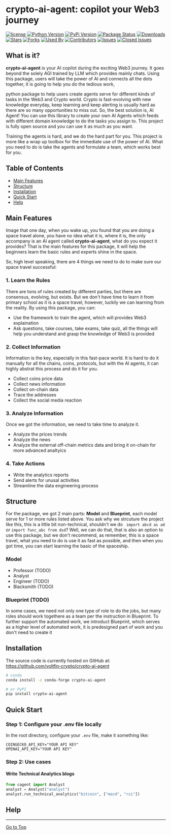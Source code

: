 # crypto-ai-agent: copilot your Web3 journey

[![license](https://img.shields.io/github/license/voltfin-crypto/crypto-ai-agent)](#license)
[![Python Version](https://img.shields.io/pypi/pyversions/crypto-ai-agent?style=flat)](https://pypi.org/project/crypto-ai-agent/)
[![PyPi Version](https://img.shields.io/pypi/v/crypto-ai-agent?style=flat)](https://pypi.org/project/crypto-ai-agent/)
[![Package Status](https://img.shields.io/pypi/status/crypto-ai-agent?style=flat)](https://pypi.org/project/crypto-ai-agent/)
[![Downloads](https://img.shields.io/pypi/dm/crypto-ai-agent?style=flat)](https://pypistats.org/packages/crypto-ai-agent)
[![Stars](https://img.shields.io/github/stars/voltfin-crypto/crypto-ai-agent?style=flat)](#stars)
[![Forks](https://img.shields.io/github/forks/voltfin-crypto/crypto-ai-agent?style=flat)](#forks)
[![Used By](https://img.shields.io/badge/used_by-170-orange.svg?style=flat)](#usedby)
[![Contributors](https://img.shields.io/github/contributors/voltfin-crypto/crypto-ai-agent?style=flat)](#contributors)
[![Issues](https://img.shields.io/github/issues-raw/voltfin-crypto/crypto-ai-agent?style=flat)](#issues)
[![Closed Issues](https://img.shields.io/github/issues-closed-raw/voltfin-crypto/crypto-ai-agent?style=flat)](#closed-issues)

## What is it?

**crypto-ai-agent** is your AI copilot during the exciting Web3 journey. It goes beyond the solely AGI trained by LLM which provides mainly chats. Using this package, users will take the power of AI and connects all the dots together, it is going to help you do the tedious work, 

 python package to help users create agents serve for different kinds of tasks in the Web3 and Crypto world. Crypto is fast-evolving with new knowledge everyday, keep learning and keep alerting is usually hard as there are so many opportunities to miss out. So, the best solution is, AI Agent! You can use this library to create your own AI Agents which feeds with different domain knowledge to do the tasks you assign to. This project is fully open source and you can use it as much as you want.

Training the agents is hard, and we do the hard part for you. This project is more like a wrap up toolbox for the immediate use of the power of AI. What you need to do is take the agents and formulate a team, which works best for you.

## Table of Contents

- [Main Features](#main-features)
- [Structure](#structure)
- [Installation](#installation)
- [Quick Start](#quick-start)
- [Help](#help)

## Main Features
Image that one day, when you wake up, you found that you are doing a space travel alone, you have no idea what it is, where it is, the only accompany is an AI agent called **crypto-ai-agent**, what do you expect it provides? That is the main features for this package, it will help the beginners learn the basic rules and experts shine in the space. 

So, high level speaking, there are 4 things we need to do to make sure our space travel successful: 
### 1. Learn the Rules
There are tons of rules created by different parties, but there are consensus, evolving, but exists. But we don't have time to learn it from primary school as it is a space travel, however, luckily we can learning from the reality. By using this package, you can:
- Use the framework to train the agent, which will provides Web3 explaination 
- Ask questions, take courses, take exams, take quiz, all the things will help you understand and grasp the knowledge of Web3 is provided
### 2. Collect Information
Information is the key, especially in this fast-pace world. It is hard to do it manually for all the chains, coins, protocols, but with the AI agents, it can highly abstrat this process and do it for you. 
- Collect coins price data
- Collect news information 
- Collect on-chain data
- Trace the addresses
- Collect the social media reaction 
### 3. Analyze Information 
Once we got the information, we need to take time to analyze it. 
- Analyze the prices trends
- Analyze the news
- Analyze the external off-chain metrics data and bring it on-chain for more advanced analtyics 
### 4. Take Actions
- Write the analytics reports
- Send alerts for unusal activities
- Streamline the data engineering process

## Structure
For the package, we got 2 main parts: **Model** and **Blueprint**, each model serve for 1 or more rules listed above. You ask why we strcuture the project like this, this is a little bit non-technical, shouldn't we do ` import abcd as ad` or `import func_abc from dsd`? Well, we can do that, that is also an option to use this package, but we don't recommend, as remember, this is a space travel, what you need to do is use it as fast as possible, and then when you got time, you can start learning the basic of the spaceship. 

### Model
- Professor (TODO)
- Analyst
- Engineer (TODO)
- Blacksmith (TODO)

### Blueprint (TODO)
In some cases, we need not only one type of role to do the jobs, but many roles should work togethere as a team per the instruction in Blueprint. To further support the automated work, we introduct Blueprint, which serves as a higher level of automated work, it is predesigned part of work and you don't need to create it

## Installation

The source code is currently hosted on GitHub at:
https://github.com/voltfin-crypto/crypto-ai-agent

```sh
# conda
conda install -c conda-forge crypto-ai-agent
```

```sh
# or PyPI
pip install crypto-ai-agent
```

## Quick Start
### Step 1: Configure your .env file locally
In the root directory, configure your `.env` file, make it something like:
```
COINGECKO_API_KEY="YOUR API KEY"
OPENAI_API_KEY="YOUR API KEY"
```
### Step 2: Use cases
#### Write Technical Analytics blogs
```python
from cagent import Analyst
analyst = Analyst("analyst")
analyst.run_technical_analytics("bitcoin", ["macd", "rsi"])
```

## Help

<hr>

[Go to Top](#table-of-contents)
